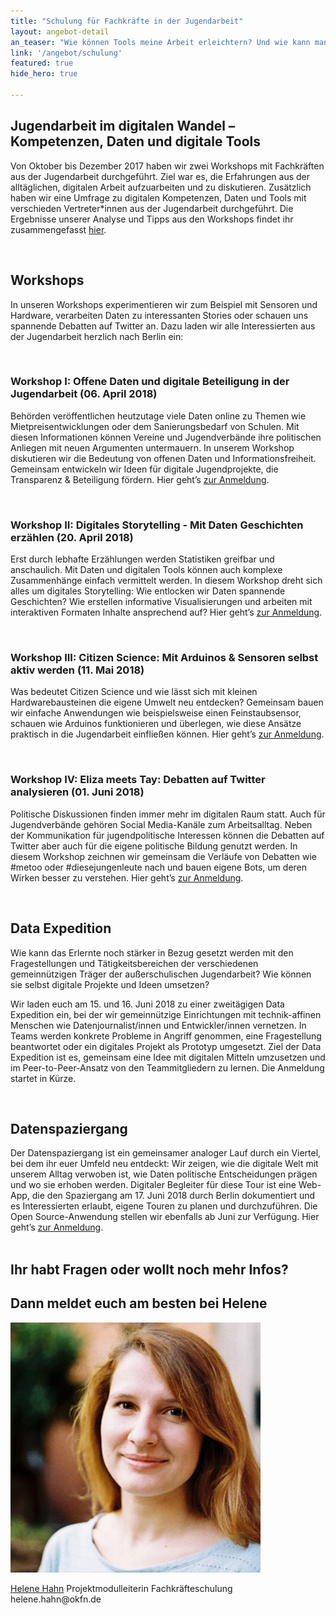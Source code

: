 ```yaml
---
title: "Schulung für Fachkräfte in der Jugendarbeit"
layout: angebot-detail
an_teaser: "Wie können Tools meine Arbeit erleichtern? Und wie kann man mit Daten gute Geschichten erzählen? Wir wollen Jugendverbände und gemeinnützige Organisationen in der Jugendarbeit auf dem Weg in die Digitalisierung begleiten: Dazu bieten wir verschiedene Workshops und Formate an, in denen wir mit digitalen Tools experimentieren und gemeinsam tiefer in die Welt der Daten eintauchen."
link: '/angebot/schulung'
featured: true
hide_hero: true

---
```

<h2>Jugendarbeit im digitalen Wandel – Kompetenzen, Daten und digitale Tools</h2>
<p>
	Von Oktober bis Dezember 2017 haben wir zwei Workshops mit Fachkräften aus der Jugendarbeit durchgeführt. Ziel war es, die Erfahrungen aus der alltäglichen, digitalen Arbeit aufzuarbeiten und zu diskutieren. Zusätzlich haben wir eine Umfrage zu digitalen Kompetenzen, Daten und Tools mit verschieden Vertreter*innen aus der Jugendarbeit durchgeführt. Die Ergebnisse unserer Analyse und Tipps aus den Workshops findet ihr zusammengefasst <a class="highlight-grey" href="https://bedarfsanalyse.demokratielabore.de">hier</a>.
</p><br>
<h2>Workshops</h2>
<p>
	In unseren Workshops experimentieren wir zum Beispiel mit Sensoren und Hardware, verarbeiten Daten zu interessanten Stories oder schauen uns spannende Debatten auf Twitter an. Dazu laden wir alle Interessierten aus der Jugendarbeit herzlich nach Berlin ein:
</p><br>

<h3>Workshop I: Offene Daten und digitale Beteiligung in der Jugendarbeit (06. April 2018)</h3>
<p>
Behörden veröffentlichen heutzutage viele Daten online zu Themen wie Mietpreisentwicklungen oder dem Sanierungsbedarf von Schulen. Mit diesen Informationen können Vereine und Jugendverbände ihre politischen Anliegen mit neuen Argumenten untermauern. In unserem Workshop diskutieren wir die Bedeutung von offenen Daten und Informationsfreiheit. Gemeinsam entwickeln wir Ideen für digitale Jugendprojekte, die Transparenz & Beteiligung fördern. Hier geht’s <a class="highlight-grey" href="https://goo.gl/forms/BIp8tBFxbTWUP2Ox2">zur Anmeldung</a>.
</p><br>

<h3>Workshop II: Digitales Storytelling - Mit Daten Geschichten erzählen (20. April 2018)</h3>
<p>
Erst durch lebhafte Erzählungen werden Statistiken greifbar und anschaulich. Mit Daten und digitalen Tools können auch komplexe Zusammenhänge einfach vermittelt werden. In diesem Workshop dreht sich alles um digitales Storytelling: Wie entlocken wir Daten spannende Geschichten? Wie erstellen informative Visualisierungen und arbeiten mit interaktiven Formaten Inhalte ansprechend auf? Hier geht’s <a class="highlight-grey" href="https://goo.gl/forms/BIp8tBFxbTWUP2Ox2">zur Anmeldung</a>.
</p><br>
 
<h3>Workshop III: Citizen Science: Mit Arduinos & Sensoren selbst aktiv werden (11. Mai 2018)</h3>
<p>
Was bedeutet Citizen Science und wie lässt sich mit kleinen Hardwarebausteinen die eigene Umwelt neu entdecken? Gemeinsam bauen wir einfache Anwendungen wie beispielsweise einen Feinstaubsensor, schauen wie Arduinos funktionieren und überlegen, wie diese Ansätze praktisch in die Jugendarbeit einfließen können. Hier geht’s <a class="highlight-grey" href="https://goo.gl/forms/BIp8tBFxbTWUP2Ox2">zur Anmeldung</a>.
</p><br>

<h3>Workshop IV: Eliza meets Tay: Debatten auf Twitter analysieren (01. Juni 2018)</h3>
<p>
Politische Diskussionen finden immer mehr im digitalen Raum statt. Auch für Jugendverbände gehören Social Media-Kanäle zum Arbeitsalltag. Neben der Kommunikation für jugendpolitische Interessen können die Debatten auf Twitter aber auch für die eigene politische Bildung genutzt werden. In diesem Workshop zeichnen wir gemeinsam die Verläufe von Debatten wie #metoo oder #diesejungenleute nach und bauen eigene Bots, um deren Wirken besser zu verstehen. Hier geht’s <a class="highlight-grey" href="https://goo.gl/forms/BIp8tBFxbTWUP2Ox2">zur Anmeldung</a>.
</p><br>

<h2>Data Expedition</h2>
<p>
	Wie kann das Erlernte noch stärker in Bezug gesetzt werden mit den Fragestellungen und Tätigkeitsbereichen der verschiedenen gemeinnützigen Träger der außerschulischen Jugendarbeit? Wie können sie selbst digitale Projekte und Ideen umsetzen?
</p>
<p>
	Wir laden euch am 15. und 16. Juni 2018 zu einer zweitägigen Data Expedition ein, bei der wir gemeinnützige Einrichtungen mit technik-affinen Menschen wie Datenjournalist/innen und Entwickler/innen vernetzen. In Teams werden konkrete Probleme in Angriff genommen, eine Fragestellung beantwortet oder ein digitales Projekt als Prototyp umgesetzt. Ziel der Data Expedition ist es, gemeinsam eine Idee mit digitalen Mitteln umzusetzen und im Peer-to-Peer-Ansatz von den Teammitgliedern zu lernen. Die Anmeldung startet in Kürze. 
</p><br>

<h2>Datenspaziergang</h2>
<p>
	Der Datenspaziergang ist ein gemeinsamer analoger Lauf durch ein Viertel, bei dem ihr euer Umfeld neu entdeckt: Wir zeigen, wie die digitale Welt mit unserem Alltag verwoben ist, wie Daten politische Entscheidungen prägen und wo sie erhoben werden. Digitaler Begleiter für diese Tour ist eine Web-App, die den Spaziergang am 17. Juni 2018 durch Berlin dokumentiert und es Interessierten erlaubt, eigene Touren zu planen und durchzuführen. Die Open Source-Anwendung stellen wir ebenfalls ab Juni zur Verfügung. Hier geht’s <a class="highlight-grey" href="https://goo.gl/forms/BIp8tBFxbTWUP2Ox2">zur Anmeldung</a>. <br><br>

<div class="fond__grey-bright join__statement">
    <div class="container text-center">
        <div class="row">
            <h2>Ihr habt Fragen oder wollt noch mehr Infos?</h2> 
            <h2> Dann meldet euch am besten bei Helene</h2>
            <div class="members justify-content-md-center">
                <a class="members-image-wrap" href="mailto:helene.hahn@okfn.de"><img class="img-circle member-avatar" alt="Helene Hahn" src="/img/avatars/helene.jpg"></a>
            </div>
<p>
    <span class="speaker-name"><a class="text__blue" href="mailto:helene.hahn@okfn.de">Helene Hahn</a> </span>Projektmodulleiterin Fachkräfteschulung<br>helene.hahn@okfn.de
</p>
</div>
</div>
</div>




